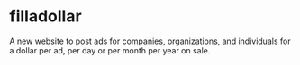 # filladollar
A new website to post ads for companies, organizations, and individuals for a dollar per ad, per day or per month per year on sale. 
